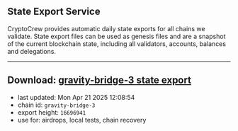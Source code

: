 ## State Export Service
CryptoCrew provides automatic daily state exports for all chains we validate. State export files can be used as genesis files and are a snapshot of the current blockchain state, including all validators, accounts, balances and delegations.

---
**Download: [gravity-bridge-3 state export](https://dl-eu2.ccvalidators.com/SERVICE/gravitybridge/gravity-bridge-3_export_16696941.json)**
---

- last updated: Mon Apr 21 2025 12:08:54
- chain id: `gravity-bridge-3`
- export height: `16696941`
- use for: airdrops, local tests, chain recovery
